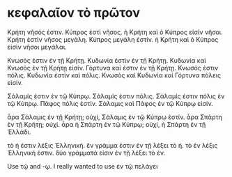 # κεφαλαῖον τὸ πρῶτον

[](ch1-islands.png)

Κρήτη νῆσός ἐστιν. Κύπρος ἐστὶ νῆσος. ἡ Κρήτη καὶ ὁ Κύπρος εἰσὶν νῆσοι. Κρήτη ἐστὶν νῆσος μεγάλη. Κύπρος μεγάλη ἐστίν. ἡ Κρήτη καὶ ὁ Κύπρος εἰσὶν νῆσοι μεγάλαι.

[](ch1-crete-closeup.png)

Κνωσός ἐστιν ἐν τῇ Κρήτῃ. Κυδωνία ἐστὶν ἐν τῇ Κρήτῃ. Κυδωνία καὶ Κνωσὸς ἐν τῇ Κρήτῃ εἰσίν. Γόρτυνα καί ἐστιν ἐν τῇ Κρήτῃ. Κνωσός ἐστιν πόλις. Κυδωνία ἐστὶν καὶ πόλις. Κνωσὸς καὶ Κυδωνία καὶ Γόρτυνα πόλεις εἰσίν.

[](ch1-cyprus-closeup.png)

Σάλαμίς ἐστιν ἐν τῷ Κύπρῳ. Σάλαμίς ἐστιν πόλις. Σάλαμίς ἐστιν πόλις ἐν τῷ Κύπρῳ. Πάφος πόλις ἐστίν. Σάλαμις καὶ Πάφος ἐν τῷ Κύπρῳ εἰσίν.

ἆρα Σάλαμις ἐν τῇ Κρήτῃ; οὐχί, Σάλαμις ἐν τῷ Κύπρῳ ἐστίν. ἆρα Σπάρτη ἐν τῇ Κρήτῃ; οὐχί. ἆρα ἡ Σπάρτη ἐν τῷ Κύπρῳ; οὐχί, ἡ Σπάρτη ἐν τῇ Ἑλλάδι.





τὸ ἡ ἐστιν λέξις Ἑλληνική. ἕν γράμμα ἐστιν ἐν τῇ λέξει τὸ ἡ. τὸ ἐν λέξις Ἑλληνική ἐστιν. δύο γράμματά εἰσιν ἐν τῇ λέξει τὸ ἐν. 






Use  τῷ and -ῳ.
I really wanted to use ἐν τῷ πελάγει




